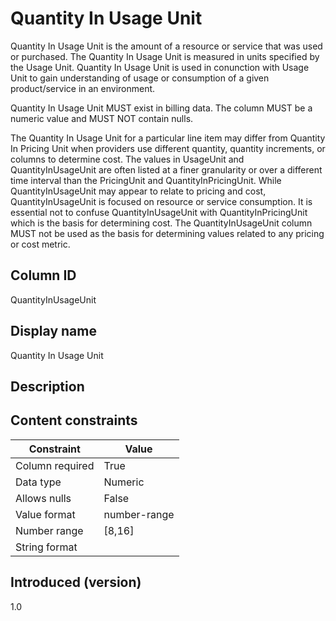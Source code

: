 # Quantity In Usage Unit

Quantity In Usage Unit is the amount of a resource or service that was used or purchased. The Quantity In Usage Unit is measured in units specified by the Usage Unit. Quantity In Usage Unit is used in conunction with Usage Unit to gain understanding of usage or consumption of a given product/service in an environment.

Quantity In Usage Unit MUST exist in billing data. The column MUST be a numeric value and MUST NOT contain nulls.

The Quantity In Usage Unit for a particular line item may differ from Quantity In Pricing Unit when providers use different quantity, quantity increments, or columns to determine cost. The values in UsageUnit and QuantityInUsageUnit are often listed at a finer granularity or over a different time interval than the PricingUnit and QuantityInPricingUnit. While QuantityInUsageUnit may appear to relate to pricing and cost, QuantityInUsageUnit is focused on resource or service consumption. It is essential not to confuse QuantityInUsageUnit with QuantityInPricingUnit which is the basis for determining cost. The QuantityInUsageUnit column MUST not be used as the basis for determining values related to any pricing or cost metric.

## Column ID

QuantityInUsageUnit

## Display name

Quantity In Usage Unit

## Description

## Content constraints

| Constraint      | Value        |
|-----------------|--------------|
| Column required | True         |
| Data type       | Numeric      |
| Allows nulls    | False        |
| Value format    | number-range |
| Number range    | [8,16]       |
| String format   |              |

## Introduced (version)

1.0
